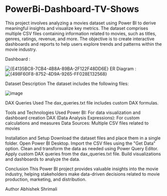 # PowerBi-Dashboard-TV-Shows
This project involves analyzing a movies dataset using Power BI to derive meaningful insights and visualize key metrics. The dataset comprises multiple CSV files containing information related to movies, such as titles, genres, ratings, revenue, and more. The objective is to create interactive dashboards and reports to help users explore trends and patterns within the movie industry.

Dashboard : 

![{E4135BC8-7CB4-4B8A-89BA-2F122F48DD6E}](https://github.com/user-attachments/assets/0e040fd2-ff60-4416-accf-342ff1d6626e)
ER Diagram :
![{498F60F8-8752-4D9A-9265-FF028E132568}](https://github.com/user-attachments/assets/697155da-cb6e-418d-928e-6db2779c99ac)

Dataset Description
The dataset includes the following files:

![image](https://github.com/user-attachments/assets/ab1bd752-66eb-4a4e-9105-f4c4a8c5202e)

DAX Queries Used
The dax_queries.txt file includes custom DAX formulas.

Tools and Technologies Used
Power BI: For data visualization and dashboard creation
DAX (Data Analysis Expressions): For custom calculations and measures
Data Sources: Multiple CSV files related to movies

Installation and Setup
Download the dataset files and place them in a single folder.
Open Power BI Desktop.
Import the CSV files using the "Get Data" option.
Clean and transform the data as needed using Power Query Editor.
Apply custom DAX queries from the dax_queries.txt file.
Build visualizations and dashboards to analyze the data.


Conclusion
This Power BI project provides valuable insights into the movie industry, helping stakeholders make data-driven decisions related to movie production, marketing, and distribution.

Author
Abhishek Shrimali
